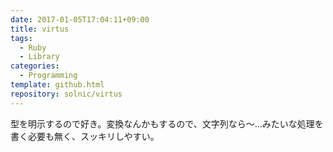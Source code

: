```yaml
---
date: 2017-01-05T17:04:11+09:00
title: virtus
tags:
  - Ruby
  - Library
categories:
  - Programming
template: github.html
repository: solnic/virtus
---
```

型を明示するので好き。変換なんかもするので、文字列なら〜…みたいな処理を書く必要も無く、スッキリしやすい。
